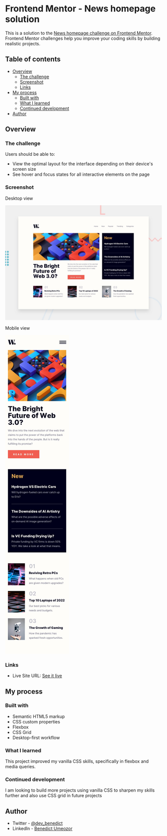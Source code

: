 # Frontend Mentor - News homepage solution

This is a solution to the [News homepage challenge on Frontend Mentor](https://www.frontendmentor.io/challenges/news-homepage-H6SWTa1MFl). Frontend Mentor challenges help you improve your coding skills by building realistic projects. 

## Table of contents

- [Overview](#overview)
  - [The challenge](#the-challenge)
  - [Screenshot](#screenshot)
  - [Links](#links)
- [My process](#my-process)
  - [Built with](#built-with)
  - [What I learned](#what-i-learned)
  - [Continued development](#continued-development)
- [Author](#author)

## Overview

### The challenge

Users should be able to:

- View the optimal layout for the interface depending on their device's screen size
- See hover and focus states for all interactive elements on the page

### Screenshot

Desktop view

![](./design/desktop-preview.jpg)

Mobile view

![](./design/mobile-design.jpg)

### Links

- Live Site URL: [See it live](https://your-live-site-url.com)

## My process

### Built with

- Semantic HTML5 markup
- CSS custom properties
- Flexbox
- CSS Grid
- Desktop-first workflow

### What I learned


This project improved my vanilla CSS skills, specifically in flexbox and media queries.

### Continued development

I am looking to build more projects using vanilla CSS to sharpen my skills further and also use CSS grid in future projects


## Author

- Twitter - [@dev_benedict](https://www.twitter.com/dev_benedict)
- LinkedIn - [Benedict Umeozor](https://www.linkedin.com/in/benedict-umeozor-014b70228)

